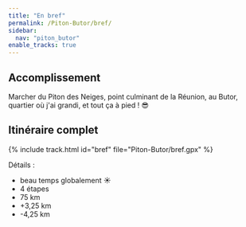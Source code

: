```yaml
---
title: "En bref"
permalink: /Piton-Butor/bref/
sidebar:
  nav: "piton_butor"
enable_tracks: true
---
```


## Accomplissement

Marcher du Piton des Neiges, point culminant de la Réunion, au Butor, quartier où j'ai grandi, et tout ça à pied ! :sunglasses:

## Itinéraire complet

{% include track.html id="bref" file="Piton-Butor/bref.gpx" %}

Détails :
* beau temps globalement :sunny:
* 4 étapes
* 75 km
* +3,25 km
* -4,25 km
